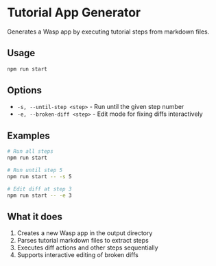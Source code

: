 # Tutorial App Generator

Generates a Wasp app by executing tutorial steps from markdown files.

## Usage

```bash
npm run start
```

## Options

- `-s, --until-step <step>` - Run until the given step number
- `-e, --broken-diff <step>` - Edit mode for fixing diffs interactively

## Examples

```bash
# Run all steps
npm run start

# Run until step 5
npm run start -- -s 5

# Edit diff at step 3
npm run start -- -e 3
```

## What it does

1. Creates a new Wasp app in the output directory
2. Parses tutorial markdown files to extract steps
3. Executes diff actions and other steps sequentially
4. Supports interactive editing of broken diffs

